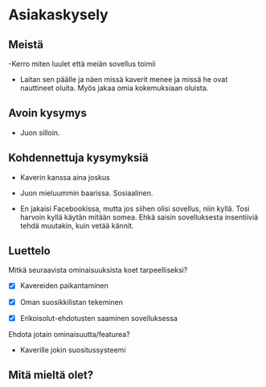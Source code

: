 ﻿# Asiakaskysely

## Meistä
-Kerro miten luulet että meiän sovellus toimii

- Laitan sen päälle ja näen missä kaverit menee ja missä he ovat nauttineet oluita. Myös jakaa omia kokemuksiaan oluista.

## Avoin kysymys

- Juon silloin.

## Kohdennettuja kysymyksiä

- Kaverin kanssa aina joskus
- Juon mieluummin baarissa. Sosiaalinen.

- En jakaisi Facebookissa, mutta jos siihen olisi sovellus, niin kyllä. Tosi harvoin kyllä käytän mitään somea. Ehkä saisin sovelluksesta insentiiviä tehdä muutakin, kuin vetää kännit.

## Luettelo

Mitkä seuraavista ominaisuuksista koet tarpeelliseksi?

- [x] Kavereiden paikantaminen
- [x] Oman suosikkilistan tekeminen
- [x] Erikoisolut-ehdotusten saaminen sovelluksessa


Ehdota jotain ominaisuutta/featurea? 

- Kaverille jokin suositussysteemi

<!-- Järjestele kysymykset siten, että ennen mielipiteiden ja muiden tunnepitoisten asioiden esittelyä käydään läpi faktat.
Neutraalit ja selkeät kymysykset!!
Älä ikinä kysy ”miksi” -->

## Mitä mieltä olet?